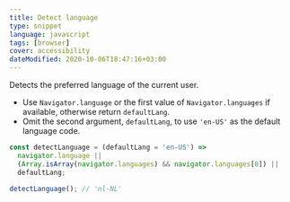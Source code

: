 ```yaml
---
title: Detect language
type: snippet
language: javascript
tags: [browser]
cover: accessibility
dateModified: 2020-10-06T18:47:16+03:00
---
```


Detects the preferred language of the current user.

- Use `Navigator.language` or the first value of `Navigator.languages` if available, otherwise return `defaultLang`.
- Omit the second argument, `defaultLang`, to use `'en-US'` as the default language code.

```js
const detectLanguage = (defaultLang = 'en-US') =>
  navigator.language ||
  (Array.isArray(navigator.languages) && navigator.languages[0]) ||
  defaultLang;
```

```js
detectLanguage(); // 'nl-NL'
```
